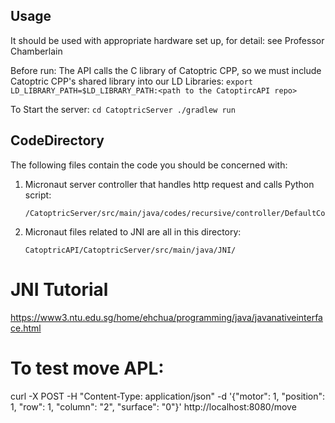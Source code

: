 ## Usage
It should be used with appropriate hardware set up, for detail: see Professor Chamberlain

Before run:
The API calls the C library of Catoptric CPP, so we must include Catoptric CPP's shared library into our LD Libraries:
    ```
    export LD_LIBRARY_PATH=$LD_LIBRARY_PATH:<path to the CatoptircAPI repo>
    ```
    
To Start the server:
    ```
    cd CatoptricServer
    ./gradlew run
    ```


## CodeDirectory
The following files contain the code you should be concerned with:
1. Micronaut server controller that handles http request and calls Python script:
    ```
    /CatoptricServer/src/main/java/codes/recursive/controller/DefaultController.java
    ```
2. Micronaut files related to JNI are all in this directory:
    ```
    CatoptricAPI/CatoptricServer/src/main/java/JNI/
    ```
    
# JNI Tutorial
https://www3.ntu.edu.sg/home/ehchua/programming/java/javanativeinterface.html


# To test move APL:
curl -X POST -H "Content-Type: application/json" -d '{"motor": 1, "position": 1, "row": 1, "column": "2", "surface": "0"}' http://localhost:8080/move
